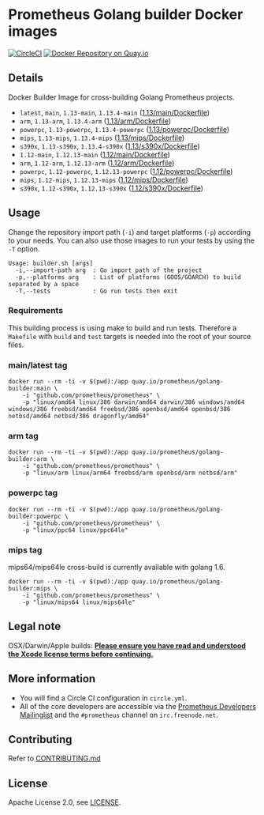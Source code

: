 # Prometheus Golang builder Docker images

[![CircleCI](https://circleci.com/gh/prometheus/golang-builder/tree/master.svg?style=shield)][circleci]
[![Docker Repository on Quay.io](https://quay.io/repository/prometheus/golang-builder/status)][quayio]

## Details

Docker Builder Image for cross-building Golang Prometheus projects.

- `latest`, `main`, `1.13-main`, `1.13.4-main` ([1.13/main/Dockerfile](1.13/main/Dockerfile))
- `arm`, `1.13-arm`, `1.13.4-arm` ([1.13/arm/Dockerfile](1.13/arm/Dockerfile))
- `powerpc`, `1.13-powerpc`, `1.13.4-powerpc` ([1.13/powerpc/Dockerfile](1.13/powerpc/Dockerfile))
- `mips`, `1.13-mips`, `1.13.4-mips` ([1.13/mips/Dockerfile](1.13/mips/Dockerfile))
- `s390x`, `1.13-s390x`, `1.13.4-s390x` ([1.13/s390x/Dockerfile](1.13/s390x/Dockerfile))
- `1.12-main`, `1.12.13-main` ([1.12/main/Dockerfile](1.12/main/Dockerfile))
- `arm`, `1.12-arm`, `1.12.13-arm` ([1.12/arm/Dockerfile](1.12/arm/Dockerfile))
- `powerpc`, `1.12-powerpc`, `1.12.13-powerpc` ([1.12/powerpc/Dockerfile](1.12/powerpc/Dockerfile))
- `mips`, `1.12-mips`, `1.12.13-mips` ([1.12/mips/Dockerfile](1.12/mips/Dockerfile))
- `s390x`, `1.12-s390x`, `1.12.13-s390x` ([1.12/s390x/Dockerfile](1.12/s390x/Dockerfile))

## Usage

Change the repository import path (`-i`) and target platforms (`-p`) according to your needs.
You can also use those images to run your tests by using the `-T` option.

```
Usage: builder.sh [args]
  -i,--import-path arg  : Go import path of the project
  -p,--platforms arg    : List of platforms (GOOS/GOARCH) to build separated by a space
  -T,--tests            : Go run tests then exit
```

### Requirements

This building process is using make to build and run tests.
Therefore a `Makefile` with `build` and `test` targets is needed into the root of your source files.

### main/latest tag

```
docker run --rm -ti -v $(pwd):/app quay.io/prometheus/golang-builder:main \
    -i "github.com/prometheus/prometheus" \
    -p "linux/amd64 linux/386 darwin/amd64 darwin/386 windows/amd64 windows/386 freebsd/amd64 freebsd/386 openbsd/amd64 openbsd/386 netbsd/amd64 netbsd/386 dragonfly/amd64"
```

### arm tag

```
docker run --rm -ti -v $(pwd):/app quay.io/prometheus/golang-builder:arm \
    -i "github.com/prometheus/prometheus" \
    -p "linux/arm linux/arm64 freebsd/arm openbsd/arm netbsd/arm"
```

### powerpc tag

```
docker run --rm -ti -v $(pwd):/app quay.io/prometheus/golang-builder:powerpc \
    -i "github.com/prometheus/prometheus" \
    -p "linux/ppc64 linux/ppc64le"
```

### mips tag

mips64/mips64le cross-build is currently available with golang 1.6.

```
docker run --rm -ti -v $(pwd):/app quay.io/prometheus/golang-builder:mips \
    -i "github.com/prometheus/prometheus" \
    -p "linux/mips64 linux/mips64le"
```

## Legal note

OSX/Darwin/Apple builds:
**[Please ensure you have read and understood the Xcode license
   terms before continuing.](https://www.apple.com/legal/sla/docs/xcode.pdf)**

## More information

  * You will find a Circle CI configuration in `circle.yml`.
  * All of the core developers are accessible via the [Prometheus Developers Mailinglist](https://groups.google.com/forum/?fromgroups#!forum/prometheus-developers) and the `#prometheus` channel on `irc.freenode.net`.

## Contributing

Refer to [CONTRIBUTING.md](CONTRIBUTING.md)

## License

Apache License 2.0, see [LICENSE](LICENSE).

[quayio]: https://quay.io/repository/prometheus/golang-builder
[circleci]: https://circleci.com/gh/prometheus/golang-builder

